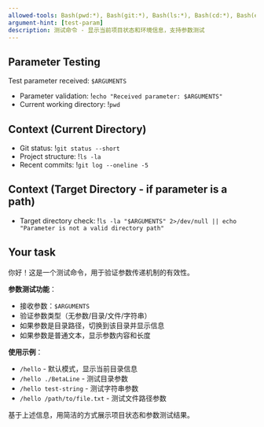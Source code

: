 ```yaml
---
allowed-tools: Bash(pwd:*), Bash(git:*), Bash(ls:*), Bash(cd:*), Bash(echo:*)
argument-hint: [test-param]
description: 测试命令 - 显示当前项目状态和环境信息，支持参数测试
---
```


## Parameter Testing

Test parameter received: `$ARGUMENTS`

- Parameter validation: !`echo "Received parameter: $ARGUMENTS"`
- Current working directory: !`pwd`

## Context (Current Directory)

- Git status: !`git status --short`
- Project structure: !`ls -la`
- Recent commits: !`git log --oneline -5`

## Context (Target Directory - if parameter is a path)

- Target directory check: !`ls -la "$ARGUMENTS" 2>/dev/null || echo "Parameter is not a valid directory path"`

## Your task

你好！这是一个测试命令，用于验证参数传递机制的有效性。

**参数测试功能**：
- 接收参数：`$ARGUMENTS`
- 验证参数类型（无参数/目录/文件/字符串）
- 如果参数是目录路径，切换到该目录并显示信息
- 如果参数是普通文本，显示参数内容和长度

**使用示例**：
- `/hello` - 默认模式，显示当前目录信息
- `/hello ./BetaLine` - 测试目录参数
- `/hello test-string` - 测试字符串参数
- `/hello /path/to/file.txt` - 测试文件路径参数

基于上述信息，用简洁的方式展示项目状态和参数测试结果。
